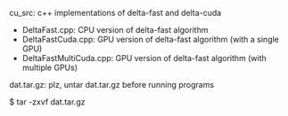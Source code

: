 cu_src:
  c++ implementations of delta-fast and delta-cuda

  - DeltaFast.cpp: CPU version of delta-fast algorithm
  - DeltaFastCuda.cpp: GPU version of delta-fast algorithm (with a single GPU)
  - DeltaFastMultiCuda.cpp: GPU version of delta-fast algorithm (with multiple GPUs)

dat.tar.gz:
  plz, untar dat.tar.gz before running programs

  $ tar -zxvf dat.tar.gz

